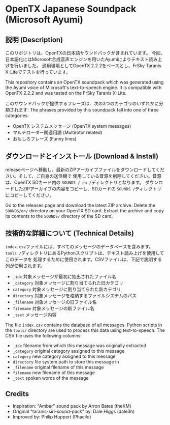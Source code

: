 # OpenTX Japanese Soundpack (Microsoft Ayumi)
## 説明 (Description)

このリポジトリは、OpenTXの日本語サウンドパックが含まれています。
今回、日本語化にはMicrosoft合成音声エンジンを用いたAyumiによりテキスト読み上げを行いました。
適用環境としてOpenTX 2.2.2をベースとし、FrSky Taranis X-Liteでテストを行っています。

This repository contains an OpenTX soundpack which was generated using the
Ayumi voice of Microsoft's text-to-speech engine.  It is compatible with
OpenTX 2.2.2 and was tested on the FrSky Taranis X-Lite.

このサウンドパックが提供するフレーズは、次の3つのカテゴリのいずれかに分類されます:
The phrases provided by this soundpack fall into one of three categories:

 * OpenTX システムメッセージ (OpenTX system messages)
 * マルチローター関連用語 (Multirotor related)
 * おもしろフレーズ (Funny lines)


## ダウンロードとインストール (Download & Install)

releaseページへ移動し、最新のZIPアーカイブファイルをダウンロードしてください。そして、ご自身の送信機で
使用している音源を削除してください。音源は、OpenTX SDカード内の `SOUNDS / en /`ディレクトリとなります。
ダウンロードしたZIPアーカイブの内容をコピーし、SDカードの `SOUNDS /`ディレクトリにコピーしてください。

Go to the releases page and download the latest ZIP archive. Delete the
`SOUNDS/en/` directory on your OpenTX SD card. Extract the archive and copy
its contents to the `SOUNDS/` directory of the SD card.


## 技術的な詳細について (Technical Details)

`index.csv`ファイルには、すべてのメッセージのデータベースを含みます。
`tools /`ディレクトリにあるPythonスクリプトは、テキスト読み上げを使用してこのデータを
処理するために使用されます。CSVファイルは、下記で説明する列が使用されます。

 * `_idx` 対象メッセージが最初に抽出されたファイル名
 * `_category` 対象メッセージに割り当てられた旧カテゴリ
 * `category` 対象メッセージに割り当てられた新カテゴリ
 * `directory` 対象メッセージを格納するファイルシステムのパス
 * `_filename`  対象メッセージの旧ファイル名
 * `filename` 対象メッセージの新ファイル名
 * `_text` メッセージ内容


The file `index.csv` contains the database of all messages. Python scripts in
the `tools/` directory are used to process this data using text-to-speech. The
CSV file uses the following columns:

 * `_idx` filename from which this message was originally extracted
 * `_category` original category assigned to this message
 * `category` new category assigned to this message
 * `directory` file system path to store this message in
 * `_filename` original filename of this message
 * `filename` new filename of this message
 * `_text` spoken words of the message


## Credits

* Inspiration: "Amber" sound pack by Arron Bates (theKM)
* Original "taranis-siri-sound-pack" by: Dale Higgs (dale3h)
* Improved by: Philip Huppert (Phaeilo)

